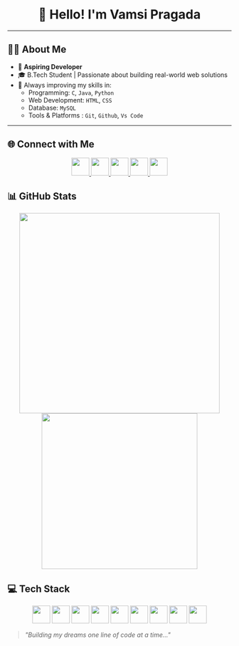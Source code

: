 <h1 align="center">👋 Hello! I'm Vamsi Pragada</h1>

---

## 👨‍💻 About Me

- 🌟 **Aspiring Developer**
- 🎓 B.Tech Student | Passionate about building real-world web solutions
- 🎯 Always improving my skills in:
  - Programming: `C`, `Java`, `Python`
  - Web Development: `HTML`, `CSS`
  - Database: `MySQL`
  - Tools & Platforms : `Git`, `Github`, `Vs Code`

---

## 🌐 Connect with Me

<p align="center">

  <a href="https://www.linkedin.com/in/vamsi-pragada-9105a4338/" target="_blank">
    <img src="https://cdn.jsdelivr.net/gh/devicons/devicon/icons/linkedin/linkedin-original.svg" width="40" height="40"/>
  </a>

  <a href="https://www.instagram.com/your-instagram/" target="_blank">
    <img src="https://img.icons8.com/ios-filled/50/ffffff/instagram-new--v1.png" width="40" height="40"/>
  </a>

  <a href="https://leetcode.com/u/Vamsi1750/" target="_blank">
    <img src="https://cdn.jsdelivr.net/gh/devicons/devicon/icons/leetcode/leetcode-original.svg" width="40" height="40"/>
  </a>

  <a href="https://www.codechef.com/users/code_hunter_50" target="_blank">
    <img src="https://cdn.codechef.com/sites/all/themes/abessive/cc-logo.svg" width="40" height="40"/>
  </a>

  <a href="https://www.geeksforgeeks.org/user/vamsipragn4pn/" target="_blank">
    <img src="https://img.icons8.com/external-tal-revivo-color-tal-revivo/48/external-geeksforgeeks-a-computer-science-portal-for-geeks-logo-color-tal-revivo.png" width="40" height="40"/>
  </a>

</p>


## 📊 GitHub Stats

<p align="center">
  <img src="https://github-readme-stats.vercel.app/api?username=Vamsipragada2005&show_icons=true&theme=radical" width="450" />
  <img src="https://github-readme-stats.vercel.app/api/top-langs/?username=Vamsipragada2005&layout=compact&theme=radical" width="350" />
</p>


## 💻 Tech Stack

<p align="center">
  <img src="https://cdn.jsdelivr.net/gh/devicons/devicon/icons/java/java-original.svg" width="40" height="40"/>
  <img src="https://cdn.jsdelivr.net/gh/devicons/devicon/icons/python/python-original.svg" width="40" height="40"/>
  <img src="https://cdn.jsdelivr.net/gh/devicons/devicon/icons/c/c-original.svg" width="40" height="40"/>
  <img src="https://cdn.jsdelivr.net/gh/devicons/devicon/icons/html5/html5-original.svg" width="40" height="40"/>
  <img src="https://cdn.jsdelivr.net/gh/devicons/devicon/icons/css3/css3-original.svg" width="40" height="40"/>
  <img src="https://cdn.jsdelivr.net/gh/devicons/devicon/icons/mysql/mysql-original.svg" width="40" height="40"/>
  <img src="https://cdn.jsdelivr.net/gh/devicons/devicon/icons/git/git-original.svg" width="40" height="40"/>
  <img src="https://cdn.jsdelivr.net/gh/devicons/devicon/icons/github/github-original.svg" width="40" height="40"/>
  <img src="https://cdn.jsdelivr.net/gh/devicons/devicon/icons/vscode/vscode-original.svg" width="40" height="40"/>
</p>


> _"Building my dreams one line of code at a time..."_

